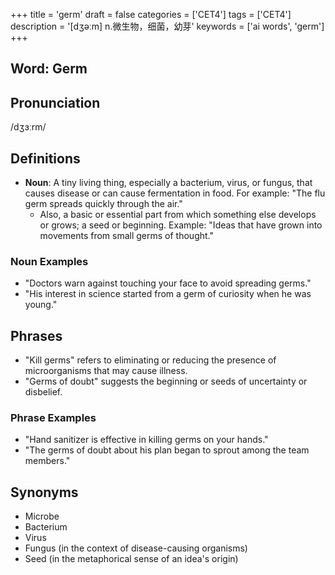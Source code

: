 +++
title = 'germ'
draft = false
categories = ['CET4']
tags = ['CET4']
description = '[dʒəːm] n.微生物，细菌，幼芽'
keywords = ['ai words', 'germ']
+++

## Word: Germ

## Pronunciation
/dʒɜːrm/

## Definitions
- **Noun**: A tiny living thing, especially a bacterium, virus, or fungus, that causes disease or can cause fermentation in food. For example: "The flu germ spreads quickly through the air."
  - Also, a basic or essential part from which something else develops or grows; a seed or beginning. Example: "Ideas that have grown into movements from small germs of thought."

### Noun Examples
- "Doctors warn against touching your face to avoid spreading germs."
- "His interest in science started from a germ of curiosity when he was young."

## Phrases
- "Kill germs" refers to eliminating or reducing the presence of microorganisms that may cause illness.
- "Germs of doubt" suggests the beginning or seeds of uncertainty or disbelief.

### Phrase Examples
- "Hand sanitizer is effective in killing germs on your hands."
- "The germs of doubt about his plan began to sprout among the team members."

## Synonyms
- Microbe
- Bacterium
- Virus
- Fungus (in the context of disease-causing organisms)
- Seed (in the metaphorical sense of an idea's origin)
